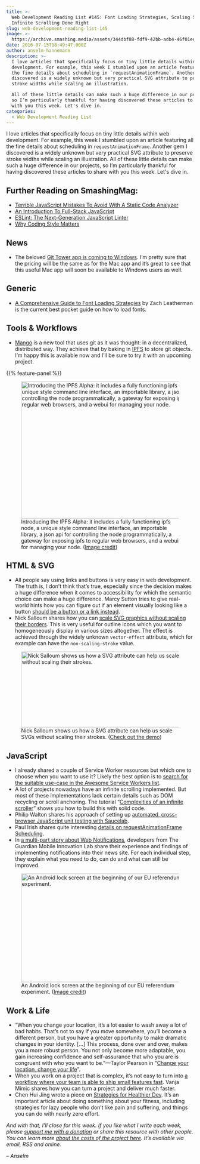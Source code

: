 ```yaml
---
title: >-
  Web Development Reading List #145: Font Loading Strategies, Scaling SVGs And
  Infinite Scrolling Done Right
slug: web-development-reading-list-145
image: >-
  https://archive.smashing.media/assets/344dbf88-fdf9-42bb-adb4-46f01eedd629/87fd5569-8d3e-4377-9372-22166c57b54b/ipfs-screenshot-opt.png
date: 2016-07-15T18:49:47.000Z
author: anselm-hannemann
description: >-
  I love articles that specifically focus on tiny little details within web
  development. For example, this week I stumbled upon an article featuring all
  the fine details about scheduling in `requestAnimationFrame`. Another gem I
  discovered is a widely unknown but very practical SVG attribute to preserve
  stroke widths while scaling an illustration.

  All of these little details can make such a huge difference in our projects,
  so I’m particularly thankful for having discovered these articles to share
  with you this week. Let's dive in.
categories:
  - Web Development Reading List
---
```

I love articles that specifically focus on tiny little details within web development. For example, this week I stumbled upon an article featuring all the fine details about scheduling in <code>requestAnimationFrame</code>. Another gem I discovered is a widely unknown but very practical SVG attribute to preserve stroke widths while scaling an illustration. All of these little details can make such a huge difference in our projects, so I’m particularly thankful for having discovered these articles to share with you this week. Let's dive in.</p>

## <span class="rh">Further Reading</span> on SmashingMag:

*   [Terrible JavaScript Mistakes To Avoid With A Static Code Analyzer](https://www.smashingmagazine.com/2015/02/avoid-javascript-mistakes-with-static-code-analyzer/)
*   [An Introduction To Full-Stack JavaScript](https://www.smashingmagazine.com/2013/11/introduction-to-full-stack-javascript/)
*   [ESLint: The Next-Generation JavaScript Linter](https://www.smashingmagazine.com/2015/09/eslint-the-next-generation-javascript-linter/)
*   [Why Coding Style Matters](https://www.smashingmagazine.com/2012/10/why-coding-style-matters/)

## News

*   The beloved [Git Tower app is coming to Windows](https://www.git-tower.com/p/windows-beta). I’m pretty sure that the pricing will be the same as for the Mac app and it’s great to see that this useful Mac app will soon be available to Windows users as well.</p>

## Generic

*   [A Comprehensive Guide to Font Loading Strategies](https://www.zachleat.com/web/comprehensive-webfonts/) by Zach Leatherman is the current best pocket guide on how to load fonts.</p>

## Tools & Workflows

*   [Mango](https://medium.com/@alexberegszaszi/mango-git-completely-decentralised-7aef8bcbcfe6) is a new tool that uses git as it was thought: in a decentralized, distributed way. They achieve that by baking in [IPFS](https://ipfs.io/) to store git objects. I’m happy this is available now and I’ll be sure to try it with an upcoming project.

{{% feature-panel %}}

<figure><a href="https://ipfs.io/"><img loading="lazy" decoding="async" src="https://archive.smashing.media/assets/344dbf88-fdf9-42bb-adb4-46f01eedd629/87fd5569-8d3e-4377-9372-22166c57b54b/ipfs-screenshot-opt.png" alt="Introducing the IPFS Alpha: it includes a fully functioning ipfs node, a unique style command line interface, an importable library, a json api for controlling the node programmatically, a gateway for exposing ipfs to regular web browsers, and a webui for managing your node." width="500" height="367" /></a><figcaption>Introducing the IPFS Alpha: it includes a fully functioning ipfs node, a unique style command line interface, an importable library, a json api for controlling the node programmatically, a gateway for exposing ipfs to regular web browsers, and a webui for managing your node. (<a href="https://ipfs.io/">Image credit</a>)</figcaption></figure>

## HTML & SVG

*   All people say using links and buttons is very easy in web development. The truth is, I don’t think that’s true, especially since the decision makes a huge difference when it comes to accessibility for which the semantic choice can make a huge difference. Marcy Sutton tries to give real-world hints how you can figure out if an element visually looking like a button [should be a button or a link instead](https://marcysutton.com/links-vs-buttons-in-modern-web-applications/).
*   Nick Salloum shares how you can [scale SVG graphics without scaling their borders](https://callmenick.com/post/svg-vector-effects). This is very useful for outline icons which you want to homogeneously display in various sizes altogether. The effect is achieved through the widely unknown `vector-effect` attribute, which for example can have the `non-scaling-stroke` value.

<figure><a href="https://callmenick.com/post/svg-vector-effects"><img loading="lazy" decoding="async" src="https://archive.smashing.media/assets/344dbf88-fdf9-42bb-adb4-46f01eedd629/b2e953fa-0087-491a-8a0a-0fbee857ee88/vector-effect-featured-opt.png" alt="Nick Salloum shows us how a SVG attribute can help us scale SVGs without scaling their strokes." width="500" height="203" /></a><figcaption>Nick Salloum shows us how a SVG attribute can help us scale SVGs without scaling their strokes. (<a href="https://codepen.io/callmenick/full/jryOjN/">Check out the demo</a>)</figcaption></figure>

## JavaScript

*   I already shared a couple of Service Worker resources but which one to choose when you want to use it? Likely the best option is to [search for the suitable use-case in the Awesome Service Workers list](https://github.com/TalAter/awesome-service-workers).
*   A lot of projects nowadays have an infinite scrolling implemented. But most of these implementations lack certain details such as DOM recycling or scroll anchoring. The tutorial “[Complexities of an infinite scroller](https://developers.google.com/web/updates/2016/07/infinite-scroller)” shows you how to build this with solid code.
*   Philip Walton shares his approach of setting up [automated, cross-browser JavaScript unit testing with Saucelab](https://philipwalton.com/articles/learning-how-to-set-up-automated-cross-browser-javascript-unit-testing/).
*   Paul Irish shares quite interesting [details on requestAnimationFrame Scheduling](https://medium.com/@paul_irish/requestanimationframe-scheduling-for-nerds-9c57f7438ef4).
*   In [a multi-part story about Web Notifications](https://medium.com/the-guardian-mobile-innovation-lab/web-notifications-introduction-news-on-lock-screens-ba0d685cb4e2#.y60mm017q), developers from The Guardian Mobile Innovation Lab share their experience and findings of implementing notifications into their news site. For each individual step, they explain what you need to do, can do and what can still be improved.

<figure><a href="https://medium.com/the-guardian-mobile-innovation-lab/web-notifications-introduction-news-on-lock-screens-ba0d685cb4e2#.wyd7o6jbz"><img loading="lazy" decoding="async" src="https://archive.smashing.media/assets/344dbf88-fdf9-42bb-adb4-46f01eedd629/11c59d5b-8f76-42db-8e50-04baf7f02dfe/notifications-example-opt.jpg" alt="An Android lock screen at the beginning of our EU referendum experiment." width="500" height="291" /></a><figcaption>An Android lock screen at the beginning of our EU referendum experiment. (<a href="https://medium.com/the-guardian-mobile-innovation-lab/web-notifications-introduction-news-on-lock-screens-ba0d685cb4e2#.wyd7o6jbz">Image credit</a>)</figcaption></figure>

## Work & Life

*   “When you change your location, it’s a lot easier to wash away a lot of bad habits. That’s not to say if you move somewhere, you’ll become a different person, but you have a greater opportunity to make dramatic changes in your identity. […] This process, done over and over, makes you a more robust person. You not only become more adaptable, you gain increasing confidence and self-assurance that who you are is congruent with who you want to be.”—Taylor Pearson in “[Change your location, change your life](https://taylorpearson.me/change-your-location-change-your-life/)”.
*   When you work on a project that is complex, it’s not easy to turn into [a workflow where your team is able to ship small features fast](https://www.smashingmagazine.com/2016/07/how-we-started-releasing-features-twice-as-fast-a-case-study/). Vanja Mimic shares how you can turn a project and deliver much faster.
*   Chen Hui Jing wrote a piece on [Strategies for Healthier Dev](https://www.chenhuijing.com/blog/healthier-dev/). It’s an important article about doing something about your fitness, including strategies for lazy people who don’t like pain and suffering, and things you can do with nearly zero effort.

<em>And with that, I’ll close for this week. If you like what I write each week, please <a href="https://wdrl.info/donate">support me with a donation</a> or share this resource with other people. You can learn more <a href="https://wdrl.info/costs/">about the costs of the project here</a>. It’s available via email, RSS and online.</em>

<em>– Anselm</em>

